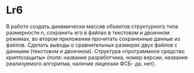 # Lr6
В работе создать динамически массив объектов структурного типа размерности n,
сохранить его в файлах в текстовом и двоичном режимах, во втором приложении
прочитать сохраненные данные из файлов. Сделать выводы о сравнительных размерах
двух файлов с данными (текстовом и двоичном).
Структура «программное средство криптозащиты» (поля: название разработчика, номер
версии, название реализуемого алгоритма, наличие лицензии ФСБ- да, нет).
